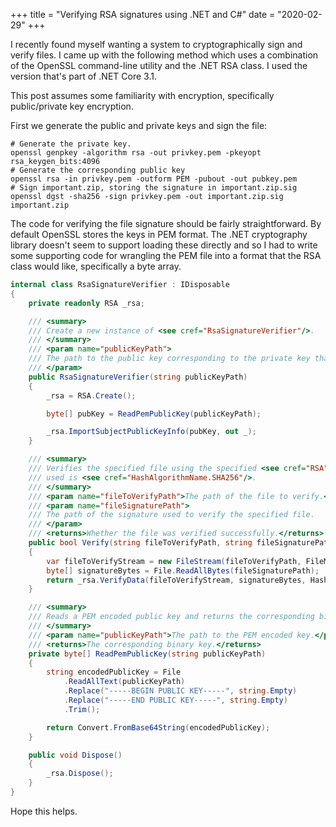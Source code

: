 +++
title = "Verifying RSA signatures using .NET and C#"
date = "2020-02-29"
+++

I recently found myself wanting a system to cryptographically sign and verify
files. I came up with the following method which uses a combination of the
OpenSSL command-line utility and the .NET RSA class. I used the version that's
part of .NET Core 3.1.

This post assumes some familiarity with encryption, specifically public/private
key encryption.

First we generate the public and private keys and sign the file:

```text
# Generate the private key.
openssl genpkey -algorithm rsa -out privkey.pem -pkeyopt rsa_keygen_bits:4096
# Generate the corresponding public key
openssl rsa -in privkey.pem -outform PEM -pubout -out pubkey.pem
# Sign important.zip, storing the signature in important.zip.sig
openssl dgst -sha256 -sign privkey.pem -out important.zip.sig important.zip
```

The code for verifying the file signature should be fairly straightforward. By
default OpenSSL stores the keys in PEM format. The .NET cryptography library
doesn't seem to support loading these directly and so I had to write some
supporting code for wrangling the PEM file into a format that the RSA class
would like, specifically a byte array.

```cs
internal class RsaSignatureVerifier : IDisposable
{
    private readonly RSA _rsa;

    /// <summary>
    /// Create a new instance of <see cref="RsaSignatureVerifier"/>.
    /// </summary>
    /// <param name="publicKeyPath">
    /// The path to the public key corresponding to the private key that was used to sign files.
    /// </param>
    public RsaSignatureVerifier(string publicKeyPath)
    {
        _rsa = RSA.Create();

        byte[] pubKey = ReadPemPublicKey(publicKeyPath);

        _rsa.ImportSubjectPublicKeyInfo(pubKey, out _);
    }

    /// <summary>
    /// Verifies the specified file using the specified <see cref="RSA"/> signature. The digest
    /// used is <see cref="HashAlgorithmName.SHA256"/>.
    /// </summary>
    /// <param name="fileToVerifyPath">The path of the file to verify.</param>
    /// <param name="fileSignaturePath">
    /// The path of the signature used to verify the specified file.
    /// </param>
    /// <returns>Whether the file was verified successfully.</returns>
    public bool Verify(string fileToVerifyPath, string fileSignaturePath)
    {
        var fileToVerifyStream = new FileStream(fileToVerifyPath, FileMode.Open);
        byte[] signatureBytes = File.ReadAllBytes(fileSignaturePath);
        return _rsa.VerifyData(fileToVerifyStream, signatureBytes, HashAlgorithmName.SHA256, RSASignaturePadding.Pkcs1);
    }

    /// <summary>
    /// Reads a PEM encoded public key and returns the corresponding binary key.
    /// </summary>
    /// <param name="publicKeyPath">The path to the PEM encoded key.</param>
    /// <returns>The corresponding binary key.</returns>
    private byte[] ReadPemPublicKey(string publicKeyPath)
    {
        string encodedPublicKey = File
            .ReadAllText(publicKeyPath)
            .Replace("-----BEGIN PUBLIC KEY-----", string.Empty)
            .Replace("-----END PUBLIC KEY-----", string.Empty)
            .Trim();

        return Convert.FromBase64String(encodedPublicKey);
    }

    public void Dispose()
    {
        _rsa.Dispose();
    }
}
```

Hope this helps.
